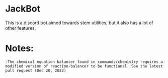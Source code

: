 # JackBot
This is a discord bot aimed towards stem utilities, but it also has a lot of other features. 

# Notes:
    -The chemical equation balancer found in commands/chemistry requires a modified version of reaction-balancer to be functional. See the latest pull request (Dec 20, 2022)
